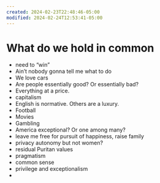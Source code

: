 ```yaml
---
created: 2024-02-23T22:48:46-05:00
modified: 2024-02-24T12:53:41-05:00
---
```


# What do we hold in common

-  need to “win”
-  Ain’t nobody gonna tell me what to do
-  We love cars
-  Are people essentially good? Or essentially bad?
-  Everything at a price. 
-  capitalism
-  English is normative. Others are a luxury. 
-  Football
-  Movies
-  Gambling
-   America exceptional? Or one among many?
- leave me free for pursuit of happiness, raise family
- privacy autonomy but not women?
- residual Puritan values
- pragmatism
- common sense
- privilege and exceptionalism
-

